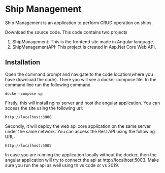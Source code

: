 # Ship Management
 Ship Management is an application to perform CRUD operation on ships.
 
 Download the source code. This code contains two projects
1) ShipManagement: This is the frontend site made in Angular language.
2) ShipManagementAPI: This project is created in Asp.Net Core Web API.
   

 ## Installation

Open the command prompt and navigate to the code location(where you have download the code).
There you will see a docker compose file.
In the command line run the following command.

 ```
docker-compose up
 ```
 
 Firstly, this will install nginx server and host the angular application.
 You can access the site using the following url:
 ```
 http://localhost:3000
 ```
Secondly, it will deploy the web api core application on the same server under the same network.
You can access the Rest API using the following URL:
```
http://localhost:5005
```

In case you are running the application locally without the docker, then the angular application will try to connect the api at http://localhost:5003. Make sure you run the api as well using th vs code or vs 2019.
